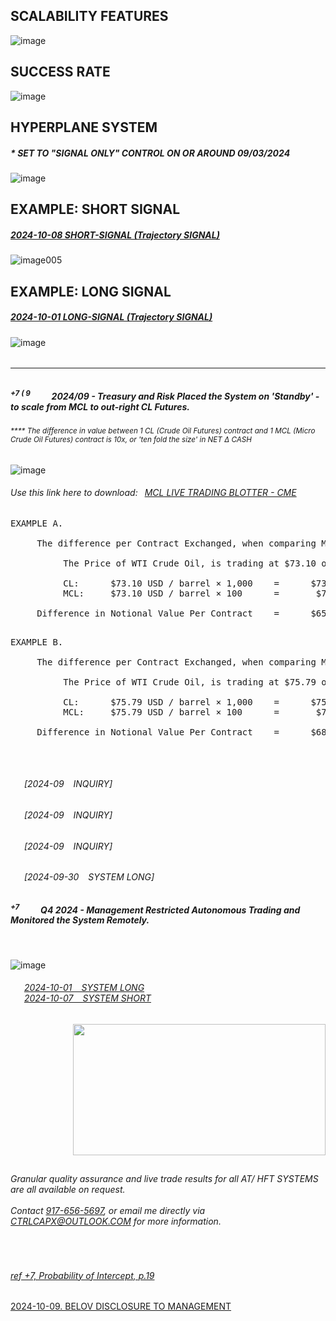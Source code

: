 ## SCALABILITY FEATURES

![image](https://github.com/user-attachments/assets/0aff10ba-9020-4cbb-819a-83c67979f2f8)


## SUCCESS RATE

![image](https://github.com/user-attachments/assets/efa06f69-1f25-4880-87a7-e16fafb858aa)


## HYPERPLANE SYSTEM

##### * SET TO "SIGNAL ONLY" CONTROL ON OR AROUND 09/03/2024
     
![image](https://github.com/user-attachments/assets/31423870-083f-450a-9fdf-57f8d2fdbe87)



## EXAMPLE: SHORT SIGNAL

##### [2024-10-08 SHORT-SIGNAL (Trajectory SIGNAL)](https://github.com/user-attachments/files/17710331/2024-10-08-SHORT-SIGNAL.Trajectory.pdf)

![image005](https://github.com/user-attachments/assets/e559370b-f522-4b36-accf-f38f354cb641)


## EXAMPLE: LONG SIGNAL

##### [2024-10-01 LONG-SIGNAL (Trajectory SIGNAL)](https://github.com/user-attachments/files/17710353/2024-10-01-.SIGNAL.Trajectory.pdf)
  
![image](https://github.com/user-attachments/assets/1dc4bb5e-78ec-4cbd-8393-fa44889996f2)
   


###### <!-- https://www.instagram.com/reel/DCMF3MiOOSD/?igsh=cjk3YXM1cjQ1MXBl -->




---

###### <overseas operations requested this VIA zoom and decided to just watch my screen instead>


##### <sup> +7  ( 9 </sup> &ensp; &ensp; &ensp; 2024/09 - Treasury and Risk Placed the System on 'Standby' - to scale from MCL to out-right CL Futures.

###### <sup> **** The difference in value between 1 CL (Crude Oil Futures) contract and 1 MCL (Micro Crude Oil Futures) contract is 10x, or 'ten fold the size' in NET Δ CASH </sup>

![image](https://github.com/user-attachments/assets/d358f1d8-bec3-4cd0-af75-1b9c46e868c1)

###### Use this link here to download:&ensp; [MCL LIVE TRADING BLOTTER - CME](https://github.com/user-attachments/files/17721064/_mcl_system_blotter.csv)

<pre>
EXAMPLE A.
     
     The difference per Contract Exchanged, when comparing MCL and CL.
          
          The Price of WTI Crude Oil, is trading at $73.10 on 2024/10/03
          
          CL:      $73.10 USD / barrel × 1,000    =      $73,100
          MCL:     $73.10 USD / barrel × 100      =       $7,310
               
     Difference in Notional Value Per Contract    =      $65,790  USD
     
</pre>


<pre>
EXAMPLE B.
     
     The difference per Contract Exchanged, when comparing MCL and CL.
          
          The Price of WTI Crude Oil, is trading at $75.79 on 2024/10/07
          
          CL:      $75.79 USD / barrel × 1,000    =      $75,790
          MCL:     $75.79 USD / barrel × 100      =       $7,579
               
     Difference in Notional Value Per Contract    =      $68,211  USD
     
</pre>


</br>
 

###### &ensp; &ensp; [2024-09 &ensp; INQUIRY]

###### &ensp; &ensp; [2024-09 &ensp; INQUIRY]

###### &ensp; &ensp; [2024-09 &ensp; INQUIRY]

###### &ensp; &ensp; [2024-09-30 &ensp; SYSTEM LONG]




###### <overseas operations requested this VIA zoom and decided to just watch my screen instead>

##### <sup> +7 </sup> &ensp; &ensp; &ensp; Q4 2024 - Management Restricted Autonomous Trading and Monitored the System Remotely.


</br>

![image](https://github.com/user-attachments/assets/a5e161be-ec39-41cb-b9fc-1cdd57681ec1)
   
###### &ensp; &ensp; [2024-10-01 &ensp; SYSTEM LONG](https://github.com/user-attachments/files/17719479/2024-10-01-.SIGNAL.ONLY.pdf) </br>  &ensp; &ensp; [2024-10-07 &ensp; SYSTEM SHORT](https://github.com/user-attachments/files/17719570/2024-10-08-SHORT-SIGNAL.pdf)

<p align="right">
  <img width="404" height="210" src="https://github.com/user-attachments/assets/389ce1c9-5a61-4ac7-bcdb-013f85a7b7d7">
</p>




<!--
  The Firm "Requested" that I send "Signals" thereafter causing concern(s).
  - As implied by the terms in my contract are meaningful.
  
  - $2.5MM/ Annum. may have very easily been generated overseas.
  - Perhaps maybe the greater of $7MM.
  - Not worth my time to follow that path.
  - They work from many different Countries all over the World.
    -- Certain of which can not be Adjudicated or "Courted".
    -- Not for Economic Benefit here from the United States.
    
-->

<!--

[Payout Schedule.docx](https://github.com/user-attachments/files/17906466/Payout.Schedule.docx)
-->

## <contact information>

###### Granular quality assurance and live trade results for all AT/ HFT SYSTEMS are all available on request. </br>  </br>  Contact [917-656-5697](tel:19176565697), or email me directly via CTRLCAPX@OUTLOOK.COM for more information.
</br>



###### [ref +7, Probability of Intercept, p.19](https://apps.dtic.mil/sti/tr/pdf/ADA464771.pdf)


[2024-10-09. BELOV DISCLOSURE TO MANAGEMENT](https://github.com/user-attachments/files/17953684/2024-10-09.-.BELOV.DISCLOSURE.TO.IT.-.FPGA.ENGINEER.GIT.HUB.pdf)



<!-- https://prop-shop.ru/page37804294.html#principle

[2024-10-09 - BELOV DISCLOSURE TO IT - FPGA ENGINEER (GIT HUB).pdf](https://github.com/user-attachments/files/17953167/2024-10-09.-.BELOV.DISCLOSURE.TO.IT.-.FPGA.ENGINEER.GIT.HUB.pdf)

![image](https://github.com/user-attachments/assets/99b21e2d-7f60-48b5-9c43-eb420903f1ef)

 -->

</br>


<!-- https://github.com/user-attachments/files/17710813/_mcl_system_blotter.csv -->
